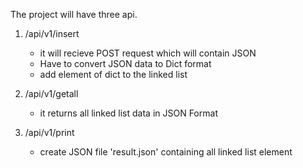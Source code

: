 The project will have three api.

01. /api/v1/insert 
    - it will recieve POST request which will contain JSON
    - Have to convert JSON data to Dict format
    - add element of dict to the linked list 

02. /api/v1/getall
    - it returns all linked list data in JSON Format

03. /api/v1/print
    - create JSON file 'result.json' containing all linked list element